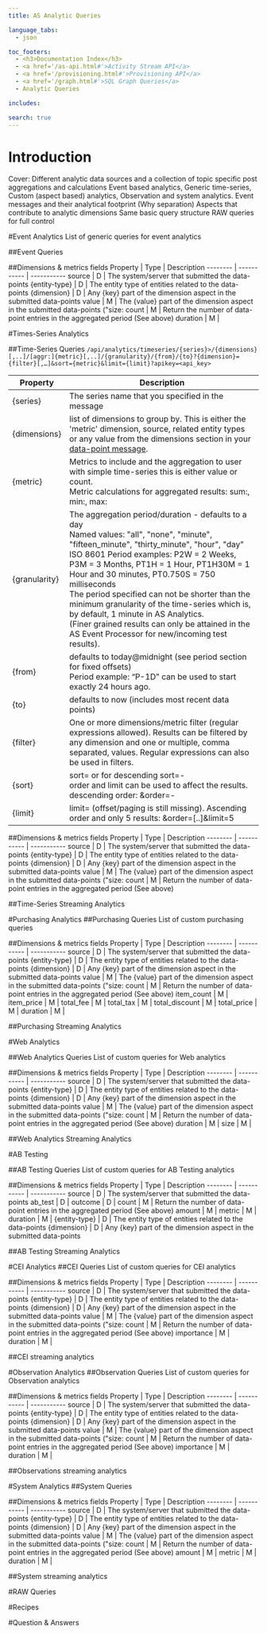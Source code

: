 ```yaml
---
title: AS Analytic Queries

language_tabs:
  - json

toc_footers:
  - <h3>Documentation Index</h3>
  - <a href='/as-api.html#'>Activity Stream API</a>
  - <a href='/provisioning.html#'>Provisioning API</a>
  - <a href='/graph.html#'>SQL Graph Queries</a>
  - Analytic Queries

includes:

search: true
---
```


# Introduction
Cover:
Different analytic data sources and a collection of topic specific post aggregations and calculations
Event based analytics, Generic time-series, Custom (aspect based) analytics, Observation and system analytics.
Event messages and their analytical footprint (Why separation)
Aspects that contribute to analytic dimensions
Same basic query structure
RAW queries for full control

#Event Analytics
List of generic queries for event analytics

##Event Queries

##Dimensions & metrics fields
Property | Type | Description
-------- | ----------- | -----------
source | D | The system/server that submitted the data-points
{entity-type} | D | The entity type of entities related to the data-points
{dimension} | D | Any {key} part of the dimension aspect in the submitted data-points
value | M | The {value} part of the dimension aspect in the submitted data-points ("size:
count | M | Return the number of data-point entries in the aggregated period (See above)
duration | M |

#Times-Series Analytics

##Time-Series Queries
`/api/analytics/timeseries/{series}>/{dimensions}[,..]/[aggr:]{metric}[,..]/{granularity}/{from}/{to}?{dimension}={filter}[,…]&sort={metric}&limit={limit}?apikey=<api_key>`

Property | Description
-------- | -----------
{series} | The series name that you specified in the message
{dimensions} | list of dimensions to group by. This is either the 'metric' dimension, source, related entity types or any value from the dimensions section in your [data-point message](/as-api.html#data-point-message-properties).
{metric} | Metrics to include and the aggregation to user with simple time-series this is either value or count. </br>Metric calculations for aggregated results: sum:, min:, max:
{granularity} | The aggregation period/duration - defaults to a day</br> Named values: "all", "none", "minute", "fifteen_minute", "thirty_minute", "hour", "day"</br>ISO 8601 Period examples: P2W = 2 Weeks, P3M = 3 Months, PT1H = 1 Hour, PT1H30M = 1 Hour and 30 minutes, PT0.750S = 750 milliseconds</br>The period specified can not be shorter than the minimum granularity of the time-series which is, by default, 1 minute in AS Analytics.</br>(Finer grained results can only be attained in the AS Event Processor for new/incoming test results).
{from} | defaults to today@midnight (see period section for fixed offsets) </br>Period example: “P-1D” can be used to start exactly 24 hours ago.
{to} | defaults to now (includes most recent data points)
{filter} | One or more dimensions/metric filter (regular expressions allowed). Results can be filtered by any dimension and one or multiple, comma separated, values. Regular expressions can also be used in filters.</br>
{sort} | sort=<metric> or for descending sort=-<metric></br>order and limit can be used to affect the results.</br>descending order: &order=-<field>
{limit} | limit=<count>   (offset/paging is still missing). Ascending order and only 5 results: &order=<field>[..]&limit=5

##Dimensions & metrics fields
Property | Type | Description
-------- | ----------- | -----------
source | D | The system/server that submitted the data-points
{entity-type} | D | The entity type of entities related to the data-points
{dimension} | D | Any {key} part of the dimension aspect in the submitted data-points
value | M | The {value} part of the dimension aspect in the submitted data-points ("size:
count | M | Return the number of data-point entries in the aggregated period (See above)

##Time-Series Streaming Analytics

#Purchasing Analytics
##Purchasing Queries
List of custom purchasing queries

##Dimensions & metrics fields
Property | Type | Description
-------- | ----------- | -----------
source | D | The system/server that submitted the data-points
{entity-type} | D | The entity type of entities related to the data-points
{dimension} | D | Any {key} part of the dimension aspect in the submitted data-points
value | M | The {value} part of the dimension aspect in the submitted data-points ("size:
count | M | Return the number of data-point entries in the aggregated period (See above)
item_count | M |
item_price | M |
total_fee | M |
total_tax | M |
total_discount | M |
total_price | M |
duration | M |

##Purchasing Streaming Analytics

#Web Analytics

##Web Analytics Queries
List of custom queries for Web analytics

##Dimensions & metrics fields
Property | Type | Description
-------- | ----------- | -----------
source | D | The system/server that submitted the data-points
{entity-type} | D | The entity type of entities related to the data-points
{dimension} | D | Any {key} part of the dimension aspect in the submitted data-points
value | M | The {value} part of the dimension aspect in the submitted data-points ("size:
count | M | Return the number of data-point entries in the aggregated period (See above)
duration | M |
size | M |

##Web Analytics Streaming Analytics

#AB Testing

##AB Testing Queries
List of custom queries for AB Testing analytics

##Dimensions & metrics fields
Property | Type | Description
-------- | ----------- | -----------
source | D | The system/server that submitted the data-points
ab_test | D |
outcome | D |
count | M | Return the number of data-point entries in the aggregated period (See above)
amount | M |
metric | M |
duration | M |
{entity-type} | D | The entity type of entities related to the data-points
{dimension} | D | Any {key} part of the dimension aspect in the submitted data-points

##AB Testing Streaming Analytics

#CEI Analytics
##CEI Queries
List of custom queries for CEI analytics

##Dimensions & metrics fields
Property | Type | Description
-------- | ----------- | -----------
source | D | The system/server that submitted the data-points
{entity-type} | D | The entity type of entities related to the data-points
{dimension} | D | Any {key} part of the dimension aspect in the submitted data-points
value | M | The {value} part of the dimension aspect in the submitted data-points ("size:
count | M | Return the number of data-point entries in the aggregated period (See above)
importance | M |
duration | M |

##CEI streaming analytics

#Observation Analytics
##Observation Queries
List of custom queries for Observation analytics

##Dimensions & metrics fields
Property | Type | Description
-------- | ----------- | -----------
source | D | The system/server that submitted the data-points
{entity-type} | D | The entity type of entities related to the data-points
{dimension} | D | Any {key} part of the dimension aspect in the submitted data-points
value | M | The {value} part of the dimension aspect in the submitted data-points ("size:
count | M | Return the number of data-point entries in the aggregated period (See above)
importance | M |
duration | M |

##Observations streaming analytics

#System Analytics
##System Queries

##Dimensions & metrics fields
Property | Type | Description
-------- | ----------- | -----------
source | D | The system/server that submitted the data-points
{entity-type} | D | The entity type of entities related to the data-points
{dimension} | D | Any {key} part of the dimension aspect in the submitted data-points
value | M | The {value} part of the dimension aspect in the submitted data-points ("size:
count | M | Return the number of data-point entries in the aggregated period (See above)
amount | M |
metric | M |
duration | M |

##System streaming analytics

#RAW Queries

#Recipes

#Question & Answers